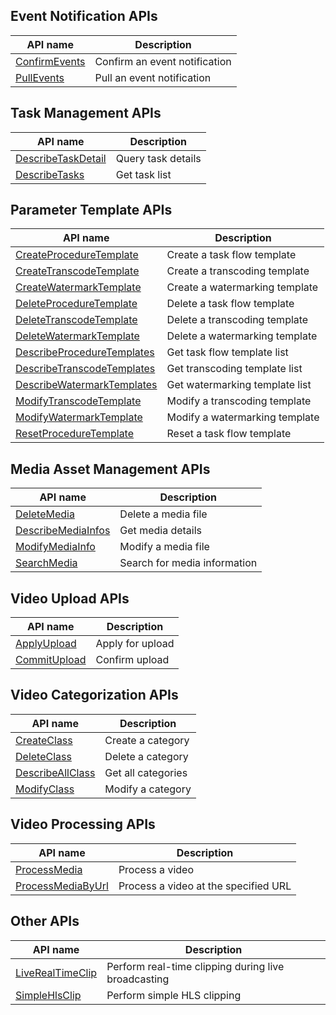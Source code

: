 ## Event Notification APIs

| API name | Description |
|---------|---------|
| [ConfirmEvents](https://cloud.tencent.com/document/api/266/33434) | Confirm an event notification |
| [PullEvents](https://cloud.tencent.com/document/api/266/33433) | Pull an event notification |

## Task Management APIs

| API name | Description |
|---------|---------|
| [DescribeTaskDetail](https://cloud.tencent.com/document/api/266/33431) | Query task details |
| [DescribeTasks](https://cloud.tencent.com/document/api/266/33430) | Get task list |

## Parameter Template APIs

| API name | Description |
|---------|---------|
| [CreateProcedureTemplate](https://cloud.tencent.com/document/api/266/33897) | Create a task flow template |
| [CreateTranscodeTemplate](https://cloud.tencent.com/document/api/266/33773) | Create a transcoding template |
| [CreateWatermarkTemplate](https://cloud.tencent.com/document/api/266/33772) | Create a watermarking template |
| [DeleteProcedureTemplate](https://cloud.tencent.com/document/api/266/33896) | Delete a task flow template |
| [DeleteTranscodeTemplate](https://cloud.tencent.com/document/api/266/33771) | Delete a transcoding template |
| [DeleteWatermarkTemplate](https://cloud.tencent.com/document/api/266/33770) | Delete a watermarking template |
| [DescribeProcedureTemplates](https://cloud.tencent.com/document/api/266/33895) | Get task flow template list |
| [DescribeTranscodeTemplates](https://cloud.tencent.com/document/api/266/33769) | Get transcoding template list |
| [DescribeWatermarkTemplates](https://cloud.tencent.com/document/api/266/33768) | Get watermarking template list |
| [ModifyTranscodeTemplate](https://cloud.tencent.com/document/api/266/33767) | Modify a transcoding template |
| [ModifyWatermarkTemplate](https://cloud.tencent.com/document/api/266/33766) | Modify a watermarking template |
| [ResetProcedureTemplate](https://cloud.tencent.com/document/api/266/33894) | Reset a task flow template |

## Media Asset Management APIs

| API name | Description |
|---------|---------|
| [DeleteMedia](https://cloud.tencent.com/document/api/266/31764) | Delete a media file |
| [DescribeMediaInfos](https://cloud.tencent.com/document/api/266/31763) | Get media details |
| [ModifyMediaInfo](https://cloud.tencent.com/document/api/266/31762) | Modify a media file |
| [SearchMedia](https://cloud.tencent.com/document/api/266/31813) | Search for media information |

## Video Upload APIs

| API name | Description |
|---------|---------|
| [ApplyUpload](https://cloud.tencent.com/document/api/266/31767) | Apply for upload |
| [CommitUpload](https://cloud.tencent.com/document/api/266/31766) | Confirm upload |

## Video Categorization APIs

| API name | Description |
|---------|---------|
| [CreateClass](https://cloud.tencent.com/document/api/266/31772) | Create a category |
| [DeleteClass](https://cloud.tencent.com/document/api/266/31771) | Delete a category |
| [DescribeAllClass](https://cloud.tencent.com/document/api/266/31770) | Get all categories |
| [ModifyClass](https://cloud.tencent.com/document/api/266/31769) | Modify a category |

## Video Processing APIs

| API name | Description |
|---------|---------|
| [ProcessMedia](https://cloud.tencent.com/document/api/266/33427) | Process a video |
| [ProcessMediaByUrl](https://cloud.tencent.com/document/api/266/33426) | Process a video at the specified URL |

## Other APIs

| API name | Description |
|---------|---------|
| [LiveRealTimeClip](https://cloud.tencent.com/document/api/266/32587) | Perform real-time clipping during live broadcasting |
| [SimpleHlsClip](https://cloud.tencent.com/document/api/266/33428) | Perform simple HLS clipping |

